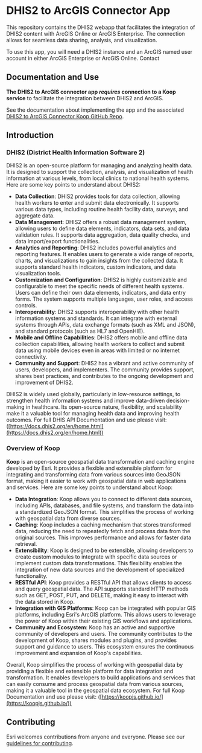 # DHIS2 to ArcGIS Connector App

This repository contains the DHIS2 webapp that facilitates the integration of DHIS2 content with ArcGIS Online or ArcGIS Enterprise. The connection allows for seamless data sharing, analysis, and visualization.

To use this app, you will need a DHIS2 instance and an ArcGIS named user account in either ArcGIS Enterprise or ArcGIS Online. Contact

## Documentation and Use

**The DHIS2 to ArcGIS connector app _requires_ connection to a Koop service** to facilitate the integration between DHIS2 and ArcGIS.

See the documentation about implementing the app and the associated [DHIS2 to ArcGIS Connector Koop GitHub Repo](https://github.com/ArcGIS/dhis2-arcgis-connector-koop?tab=readme-ov-file).

## Introduction

### DHIS2 (District Health Information Software 2)

DHIS2 is an open-source platform for managing and analyzing health data. It is designed to support the collection, analysis, and visualization of health information at various levels, from local clinics to national health systems. Here are some key points to understand about DHIS2:

- **Data Collection**: DHIS2 provides tools for data collection, allowing health workers to enter and submit data electronically. It supports various data types, including routine health facility data, surveys, and aggregate data.
- **Data Management**: DHIS2 offers a robust data management system, allowing users to define data elements, indicators, data sets, and data validation rules. It supports data aggregation, data quality checks, and data import/export functionalities.
- **Analytics and Reporting**: DHIS2 includes powerful analytics and reporting features. It enables users to generate a wide range of reports, charts, and visualizations to gain insights from the collected data. It supports standard health indicators, custom indicators, and data visualization tools.
- **Customization and Configuration**: DHIS2 is highly customizable and configurable to meet the specific needs of different health systems. Users can define their own data elements, indicators, and data entry forms. The system supports multiple languages, user roles, and access controls.
- **Interoperability**: DHIS2 supports interoperability with other health information systems and standards. It can integrate with external systems through APIs, data exchange formats (such as XML and JSON), and standard protocols (such as HL7 and OpenHIE).
- **Mobile and Offline Capabilities**: DHIS2 offers mobile and offline data collection capabilities, allowing health workers to collect and submit data using mobile devices even in areas with limited or no internet connectivity.
- **Community and Support**: DHIS2 has a vibrant and active community of users, developers, and implementers. The community provides support, shares best practices, and contributes to the ongoing development and improvement of DHIS2.

DHIS2 is widely used globally, particularly in low-resource settings, to strengthen health information systems and improve data-driven decision-making in healthcare. Its open-source nature, flexibility, and scalability make it a valuable tool for managing health data and improving health outcomes. For full DHIS API Documentation and use please visit: ([https://docs.dhis2.org/en/home.html](https://docs.dhis2.org/en/home.html))

### Overview of Koop

**Koop** is an open-source geospatial data transformation and caching engine developed by Esri. It provides a flexible and extensible platform for integrating and transforming data from various sources into GeoJSON format, making it easier to work with geospatial data in web applications and services. Here are some key points to understand about Koop:

- **Data Integration**: Koop allows you to connect to different data sources, including APIs, databases, and file systems, and transform the data into a standardized GeoJSON format. This simplifies the process of working with geospatial data from diverse sources.
- **Caching**: Koop includes a caching mechanism that stores transformed data, reducing the need to repeatedly fetch and process data from the original sources. This improves performance and allows for faster data retrieval.
- **Extensibility**: Koop is designed to be extensible, allowing developers to create custom modules to integrate with specific data sources or implement custom data transformations. This flexibility enables the integration of new data sources and the development of specialized functionality.
- **RESTful API**: Koop provides a RESTful API that allows clients to access and query geospatial data. The API supports standard HTTP methods such as GET, POST, PUT, and DELETE, making it easy to interact with the data stored in Koop.
- **Integration with GIS Platforms**: Koop can be integrated with popular GIS platforms, including Esri's ArcGIS platform. This allows users to leverage the power of Koop within their existing GIS workflows and applications.
- **Community and Ecosystem**: Koop has an active and supportive community of developers and users. The community contributes to the development of Koop, shares modules and plugins, and provides support and guidance to users. This ecosystem ensures the continuous improvement and expansion of Koop's capabilities.

Overall, Koop simplifies the process of working with geospatial data by providing a flexible and extensible platform for data integration and transformation. It enables developers to build applications and services that can easily consume and process geospatial data from various sources, making it a valuable tool in the geospatial data ecosystem.
For full Koop Documentation and use please visit: ([https://koopjs.github.io/](https://koopjs.github.io/))

## Contributing

Esri welcomes contributions from anyone and everyone. Please see our [guidelines for contributing](https://github.com/esri/contributing).
